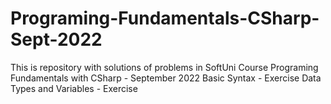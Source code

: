 # Programing-Fundamentals-CSharp-Sept-2022
This is repository with solutions of problems in SoftUni Course Programing Fundamentals with CSharp - September 2022
Basic Syntax - Exercise
Data Types and Variables - Exercise
